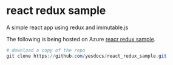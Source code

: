 # react redux sample
A simple react app using redux and immutable.js

The following is being hosted on Azure [reacr redux sample](http://mobile-apps-client).

```powershell
# download a copy of the repo
git clone https://github.com/yesdocs/react_redux_sample.git

